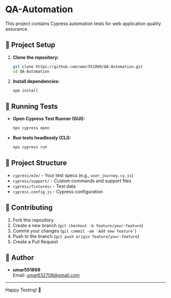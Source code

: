 # QA-Automation

This project contains Cypress automation tests for web application quality assurance.

## 🚀 Project Setup

1. **Clone the repository:**
   ```sh
   git clone https://github.com/umar551869/QA-Automation.git
   cd QA-Automation
   ```

2. **Install dependencies:**
   ```sh
   npm install
   ```

## 🧪 Running Tests

- **Open Cypress Test Runner (GUI):**
  ```sh
  npx cypress open
  ```
- **Run tests headlessly (CLI):**
  ```sh
  npx cypress run
  ```

## 📁 Project Structure

- `cypress/e2e/` - Your test specs (e.g., `user_journey.cy.js`)
- `cypress/support/` - Custom commands and support files
- `cypress/fixtures/` - Test data
- `cypress.config.js` - Cypress configuration

## 🤝 Contributing

1. Fork this repository
2. Create a new branch (`git checkout -b feature/your-feature`)
3. Commit your changes (`git commit -am 'Add new feature'`)
4. Push to the branch (`git push origin feature/your-feature`)
5. Create a Pull Request

## 👤 Author
- **umar551869**  
  Email: umar632708@gmail.com

---

Happy Testing! 🚦 